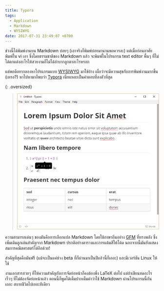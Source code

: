 ```yaml
---
title: Typora
tags:
  - Application
  - Markdown
  - WYSIWYG
date: 2017-07-31 23:49:07 +0700
---
```


ช่วงนี้ได้พิมพ์งานบน Markdown บ่อยๆ (เอาจริงก็พิมพ์บ่อยมานานพอควรละ) แต่เมื่อก่อนอาศัยพิมพ์ใน vi เอา ซึ่งโดยธรรมชาติของ Markdown แล้ว จะพิมพ์ในโปรแกรม text editor พื้นๆ ที่ไม่ได้ตกแต่งอะไรให้สวยงามก็ไม่ได้ลำบากลูกตาอะไรหรอก

แต่พอดีอยากลองหาโปรแกรมแบบ [WYSIWYG][] มาใช้บ้าง เผื่อว่าจะมีความสุขกับการพิมพ์งานมากขึ้น (เหรอ?) หาไปหามาก็พบว่า [Typora][] เนี่ยแหละเป็นคำตอบที่ลงตัวที่สุด

{: .oversized}
> ![](/images/program/misc/typora.png)

ความสามารถเด่นๆ ของมันคือการเลือกแปล Markdown โดยใช้ภาษาถิ่นอย่าง [GFM][] ที่ทรงพลัง ซึ่งเพิ่มเติมลูกเล่นสำคัญจาก Markdown ปรกติอย่างตารางและการแต้มสีให้โค้ด นอกจากนี้มันยังแสดงสมการคณิตศาสตร์ได้อีกด้วย!

สำคัญที่สุดคือมันฟรี (แม้จะเป็นแค่ช่วง beta ที่ก็ผ่านมาเป็นปีแล้วนี้ก็เถอะ) และมีเวอร์ชัน Linux ให้ใช้

งานเอกสารสวยๆ ที่ให้ความสำคัญกับการจัดย่อหน้าก็คงต้องพึ่ง LaTeX ต่อไป แต่ถ้าเขียนทดอะไรเร็วๆ ที่ไม่ต้องจัดย่อหน้าแล้ว ตอนนี้ก็พูดได้เต็มปากเต็มคำว่าใช้ Markdown ผ่านโปรแกรมนี้กันเถอะ สบายชีวิตไปเยอะทีเดียว


[WYSIWYG]: //en.wikipedia.org/wiki/WYSIWYG
[Typora]: //typora.io/
[GFM]: //github.github.com/gfm/
